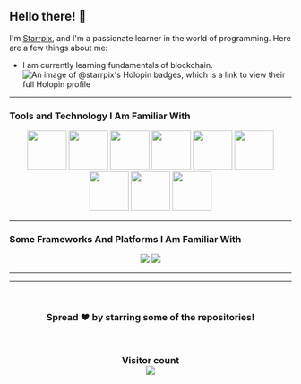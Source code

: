 ## Hello there! 👋

I'm [Starrpix](https://github.com/Starrpix), and I'm a passionate learner in the world of programming. Here are a few things about me:

- I am currently learning fundamentals of blockchain.
![An image of @starrpix's Holopin badges, which is a link to view their full Holopin profile](https://holopin.me/starrpix)

<hr/>

### **Tools and Technology I Am Familiar With**

<p align="center">
  <code><img height=70 width=70 src="https://img.icons8.com/color/96/null/git.png"/></code>
  <code><img height=70 width=70 src="https://img.icons8.com/officel/512/php-logo.png"/></code>
  <code><img height=70 width=70 src="https://img.icons8.com/fluency/96/null/c-plus-plus-logo.png"/></code>
  <code><img height=70 width=70 src="https://img.icons8.com/fluency/512/laravel.png"/></code>
  <code><img height=70 width=70 src="https://img.icons8.com/color/512/html-5--v1.png"/></code>
  <code><img height=70 width=70 src="https://img.icons8.com/color/512/css3.png"/></code>
  <code><img height=70 width=70 src="https://img.icons8.com/color/512/tailwindcss.png"/></code>
  <code><img height=70 width=70 src="https://img.icons8.com/color/96/null/bootstrap.png"/></code>
  <code><img height=70 width=70 src="https://img.icons8.com/color/96/null/javascript--v1.png"/></code>
</p>

<hr/>

### **Some Frameworks And Platforms I Am Familiar With**

<p align="center">
  <code><img src="https://img.icons8.com/fluency/96/null/visual-studio-code-2019.png"/></code>
  <code><img src="https://img.icons8.com/plasticine/100/000000/github-squared.png"/></code>
</p>

<hr/>



<hr/>




<br>

<h3 align="center">
  Spread ❤️ by starring some of the repositories!
</h3>

<br>

<h3 align="center"> 
  Visitor count <br>
  <img src="https://profile-counter.glitch.me/Starrpix/count.svg" />
</h3>
